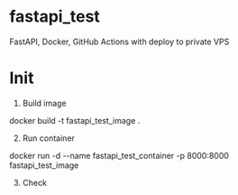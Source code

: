 # fastapi_test
FastAPI, Docker, GitHub Actions with deploy to private VPS


# Init

1. Build image

docker build -t fastapi_test_image .

2. Run container

docker run -d --name fastapi_test_container -p 8000:8000 fastapi_test_image

3. Check

